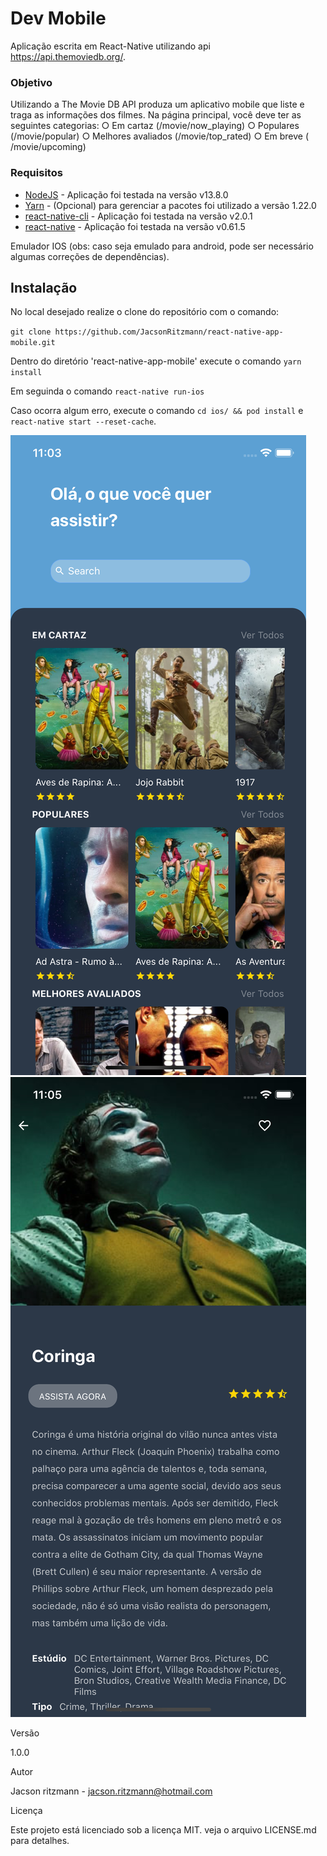 # Dev Mobile

Aplicação escrita em React-Native utilizando api https://api.themoviedb.org/.

### Objetivo
Utilizando a ​The Movie DB API produza um aplicativo mobile que liste e traga as informações dos filmes.
Na página principal, você deve ter as seguintes categorias:
○ Em cartaz​ (/movie/now_playing)
○ Populares​ (/movie/popular)
○ Melhores avaliados​ (/movie/top_rated)
○ Em breve (​ /movie/upcoming)

### Requisitos

- [NodeJS](https://nodejs.org/en/) - Aplicação foi testada na versão v13.8.0
- [Yarn](https://yarnpkg.com/pt-BR/) - (Opcional) para gerenciar a pacotes foi utilizado a versão 1.22.0
- [react-native-cli](https://facebook.github.io/react-native/) - Aplicação foi testada na versão v2.0.1
- [react-native](https://facebook.github.io/react-native/) - Aplicação foi testada na versão v0.61.5

Emulador IOS (obs: caso seja emulado para android, pode ser necessário algumas correções de dependências).

## Instalação

No local desejado realize o clone do repositório com o comando:

`git clone https://github.com/JacsonRitzmann/react-native-app-mobile.git`

Dentro do diretório 'react-native-app-mobile' execute o comando `yarn install`

Em seguinda o comando `react-native run-ios`

Caso ocorra algum erro, execute o comando `cd ios/ && pod install` e `react-native start --reset-cache`.

![alt text](https://github.com/JacsonRitzmann/react-native-app-mobile/blob/master/screenshot1.png)
![alt text](https://github.com/JacsonRitzmann/react-native-app-mobile/blob/master/screenshot2.png)

Versão

1.0.0

Autor

Jacson ritzmann - jacson.ritzmann@hotmail.com

Licença

Este projeto está licenciado sob a licença MIT. veja o arquivo LICENSE.md para detalhes.

